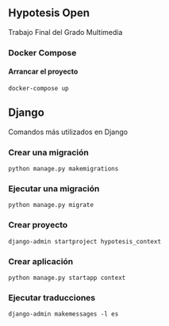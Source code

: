 ## Hypotesis Open

Trabajo Final del Grado Multimedia

### Docker Compose

#### Arrancar el proyecto
```
docker-compose up
```


## Django

Comandos más utilizados en Django

### Crear una migración
```
python manage.py makemigrations
```

### Ejecutar una migración
```
python manage.py migrate
```

### Crear proyecto
```
django-admin startproject hypotesis_context
```

### Crear aplicación
```
python manage.py startapp context
```

### Ejecutar traducciones
```
django-admin makemessages -l es
```

